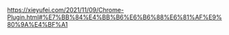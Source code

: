https://xieyufei.com/2021/11/09/Chrome-Plugin.html#%E7%BB%84%E4%BB%B6%E6%B6%88%E6%81%AF%E9%80%9A%E4%BF%A1